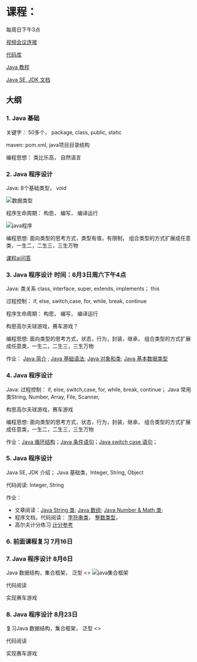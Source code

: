 # 课程：
每周日下午3点 

[视频会议连接](https://meet.jit.si/innox.online.class)

[代码库](https://github.com/innox-jp/java-course)

[Java 教程](https://www.runoob.com/java/java-tutorial.html)

[Java SE, JDK 文档](https://www.runoob.com/manual/jdk11api/index.html)

## 大纲

### 1. Java 基础

关键字： 50多个， package, class, public, static

maven: pom.xml, java项目目录结构

编程思想： 类比乐高， 自然语言

### 2. Java 程序设计
    
Java: 8个基础类型， void

![数据类型](http://www.btechsmartclass.com/java/java_images/java-data-types.jpg)

程序生命周期： 构思， 编写， 编译运行

![java程序](https://www.runoob.com/wp-content/uploads/2013/12/ZSSDMld.png)

编程思想: 面向类型的思考方式，类型有值，有限制， 组合类型的方式扩展成任意类，一生二，二生三，三生万物

[课程ai问答](https://chat.forefront.ai/share/xbxfaa9snbaa9oup)

### 3. Java 程序设计 时间：6月3日周六下午4点
    
Java: 类关系 class, interface, super, extends, implements； this

  过程控制： if, else, switch,case, for, while, break, continue

程序生命周期： 构思， 编写， 编译运行

构思高尔夫球游戏，赛车游戏？

编程思想: 面向类型的思考方式，状态，行为，封装，继承， 组合类型的方式扩展成任意类，一生二，二生三，三生万物

作业： [Java 简介](https://www.runoob.com/java/java-intro.html) ; [Java 基础语法](https://www.runoob.com/java/java-basic-syntax.html); [Java 对象和类](https://www.runoob.com/java/java-object-classes.html); [Java 基本数据类型](https://www.runoob.com/java/java-basic-datatypes.html)

### 4. Java 程序设计
    
Java: 过程控制： if, else, switch,case, for, while, break, continue； Java 常用类String, Number, Array, File, Scanner, 

构思高尔夫球游戏，赛车游戏

编程思想: 面向类型的思考方式，状态，行为，封装，继承， 组合类型的方式扩展成任意类，一生二，二生三，三生万物

作业：[Java 循环结构](https://www.runoob.com/java/java-loop.html)；[Java 条件语句](https://www.runoob.com/java/java-if-else-switch.html)；[Java switch case 语句](https://www.runoob.com/java/java-switch-case.html)；  

### 5. Java 程序设计
    
Java SE, JDK 介绍； Java 基础类，Integer, String, Object

代码阅读: Integer, String

作业：

- 文章阅读：[Java String 类](https://www.runoob.com/java/java-string.html); [Java 数组](https://www.runoob.com/java/java-array.html);  [Java Number & Math 类](https://www.runoob.com/java/java-number.html);
- 程序文档，代码阅读： [字符串类](https://www.runoob.com/manual/jdk11api/java.base/java/lang/String.html)，  [整数类型](https://www.runoob.com/manual/jdk11api/java.base/java/lang/Integer.html)，
- 高尔夫计分练习 [计分参考](http://www.eaglesky.com.cn/news/n2/81.html)

### 6. 前面课程复习 7月16日

### 7. Java 程序设计 8月6日    
Java 数据结构，集合框架， 泛型 <>
![java集合框架](https://github.com/innox-jp/innox-trainning-resource/assets/116800/0725a9bc-5839-4d32-a0a1-e3d989f1d357)

代码阅读

实现赛车游戏


### 8. Java 程序设计 8月23日    
复习Java 数据结构，集合框架， 泛型 <>


代码阅读

实现赛车游戏



